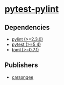 # [pytest-pylint](https://pypi.org/project/pytest-pylint)

## Dependencies
- [pylint (>=2.3.0)](packages/p/pylint.md)
- [pytest (>=5.4)](packages/p/pytest.md)
- [toml (>=0.7.1)](packages/t/toml.md)



## Publishers
- [carsongee](https://pypi.org/user/carsongee)

